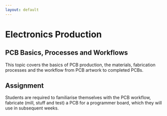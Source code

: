 ```yaml
---
layout: default
---
```


# Electronics Production
## PCB Basics, Processes and Workflows
This topic covers the basics of PCB production, the materials, fabrication processes and the workflow from PCB artwork to completed PCBs. 

## Assignment
Students are required to familiarise themselves with the PCB workflow, fabricate (mill, stuff and test) a PCB for a programmer board, which they will use in subsequent weeks.
